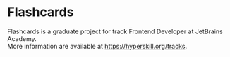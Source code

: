 # Flashcards

Flashcards is a graduate project for track Frontend Developer at JetBrains Academy.<br>
More information are available at https://hyperskill.org/tracks.